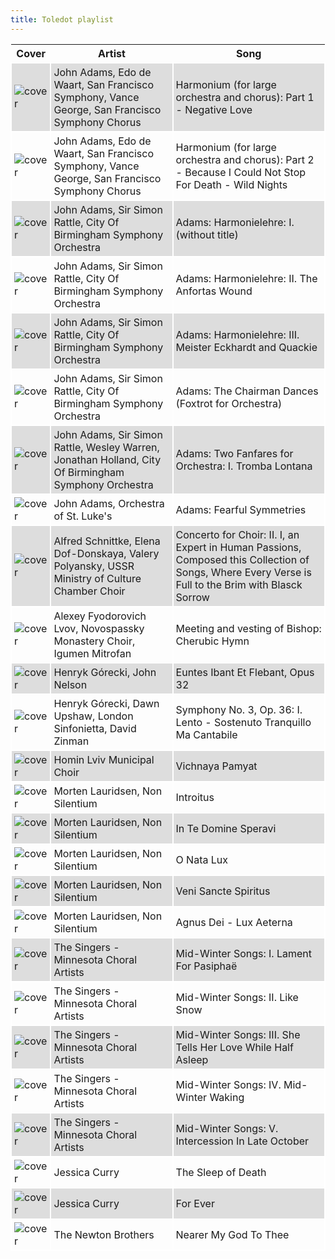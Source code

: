 ```yaml
---
title: Toledot playlist
---
```


<style>
thead th {
    text-align: center;
}
tbody td {
    text-justify: none;
    vertical-align: middle;
    padding: 0.25rem;
    border: 2px solid white;
}
tbody td img {
    max-width: 100px;
    display: block;
    margin: 0;
}
tbody tr:nth-of-type(odd) td {
    background-color: #ddd;
}
</style>

Cover | Artist | Song
---|---|---
![cover](https://i.scdn.co/image/ab67616d0000b273450bd18d3401f64c26e5da14) | John Adams, Edo de Waart, San Francisco Symphony, Vance George, San Francisco Symphony Chorus | Harmonium (for large orchestra and chorus): Part 1 - Negative Love
![cover](https://i.scdn.co/image/ab67616d0000b273450bd18d3401f64c26e5da14) | John Adams, Edo de Waart, San Francisco Symphony, Vance George, San Francisco Symphony Chorus | Harmonium (for large orchestra and chorus): Part 2 - Because I Could Not Stop For Death - Wild Nights
![cover](https://i.scdn.co/image/ab67616d0000b273597ec3aad76ede70516df60b) | John Adams, Sir Simon Rattle, City Of Birmingham Symphony Orchestra | Adams: Harmonielehre: I. (without title)
![cover](https://i.scdn.co/image/ab67616d0000b273597ec3aad76ede70516df60b) | John Adams, Sir Simon Rattle, City Of Birmingham Symphony Orchestra | Adams: Harmonielehre: II. The Anfortas Wound
![cover](https://i.scdn.co/image/ab67616d0000b273597ec3aad76ede70516df60b) | John Adams, Sir Simon Rattle, City Of Birmingham Symphony Orchestra | Adams: Harmonielehre: III. Meister Eckhardt and Quackie
![cover](https://i.scdn.co/image/ab67616d0000b273597ec3aad76ede70516df60b) | John Adams, Sir Simon Rattle, City Of Birmingham Symphony Orchestra | Adams: The Chairman Dances (Foxtrot for Orchestra)
![cover](https://i.scdn.co/image/ab67616d0000b273597ec3aad76ede70516df60b) | John Adams, Sir Simon Rattle, Wesley Warren, Jonathan Holland, City Of Birmingham Symphony Orchestra | Adams: Two Fanfares for Orchestra: I. Tromba Lontana
![cover](https://i.scdn.co/image/ab67616d0000b273962dc722c1d40e18083ce657) | John Adams, Orchestra of St. Luke's | Adams: Fearful Symmetries
![cover](https://i.scdn.co/image/ab67616d0000b273ac850e3b27c6f274b9e9a39e) | Alfred Schnittke, Elena Dof-Donskaya, Valery Polyansky, USSR Ministry of Culture Chamber Choir | Concerto for Choir: II. I, an Expert in Human Passions, Composed this Collection of Songs, Where Every Verse is Full to the Brim with Blasck Sorrow
![cover](https://i.scdn.co/image/ab67616d0000b273e4766e6794e4533ff9c66a49) | Alexey Fyodorovich Lvov, Novospassky Monastery Choir, Igumen Mitrofan | Meeting and vesting of Bishop: Cherubic Hymn
![cover](https://i.scdn.co/image/ab67616d0000b27300559ca4ab7fef9b8afdee32) | Henryk Górecki, John Nelson | Euntes Ibant Et Flebant, Opus 32
![cover](https://i.scdn.co/image/ab67616d0000b2738372294370d49cee339cf26e) | Henryk Górecki, Dawn Upshaw, London Sinfonietta, David Zinman | Symphony No. 3, Op. 36: I. Lento - Sostenuto Tranquillo Ma Cantabile
![cover](https://i.scdn.co/image/ab67616d0000b273aaf6b5d286816618564c96c3) | Homin Lviv Municipal Choir | Vichnaya Pamyat
![cover](https://i.scdn.co/image/ab67616d0000b273174c57d3d8f559ea6ce640da) | Morten Lauridsen, Non Silentium | Introitus
![cover](https://i.scdn.co/image/ab67616d0000b273174c57d3d8f559ea6ce640da) | Morten Lauridsen, Non Silentium | In Te Domine Speravi
![cover](https://i.scdn.co/image/ab67616d0000b273174c57d3d8f559ea6ce640da) | Morten Lauridsen, Non Silentium | O Nata Lux
![cover](https://i.scdn.co/image/ab67616d0000b273174c57d3d8f559ea6ce640da) | Morten Lauridsen, Non Silentium | Veni Sancte Spiritus
![cover](https://i.scdn.co/image/ab67616d0000b273174c57d3d8f559ea6ce640da) | Morten Lauridsen, Non Silentium | Agnus Dei - Lux Aeterna
![cover](https://i.scdn.co/image/ab67616d0000b273772c69c1fbce048bfc469674) | The Singers - Minnesota Choral Artists | Mid-Winter Songs: I. Lament For Pasiphaë
![cover](https://i.scdn.co/image/ab67616d0000b273772c69c1fbce048bfc469674) | The Singers - Minnesota Choral Artists | Mid-Winter Songs: II. Like Snow
![cover](https://i.scdn.co/image/ab67616d0000b273772c69c1fbce048bfc469674) | The Singers - Minnesota Choral Artists | Mid-Winter Songs: III. She Tells Her Love While Half Asleep
![cover](https://i.scdn.co/image/ab67616d0000b273772c69c1fbce048bfc469674) | The Singers - Minnesota Choral Artists | Mid-Winter Songs: IV. Mid-Winter Waking
![cover](https://i.scdn.co/image/ab67616d0000b273772c69c1fbce048bfc469674) | The Singers - Minnesota Choral Artists | Mid-Winter Songs: V. Intercession In Late October
![cover](https://i.scdn.co/image/ab67616d0000b2731ea1ed56808f6885ec88a8ed) | Jessica Curry | The Sleep of Death
![cover](https://i.scdn.co/image/ab67616d0000b2731ea1ed56808f6885ec88a8ed) | Jessica Curry | For Ever
![cover](https://i.scdn.co/image/ab67616d0000b273e622b1479ac03810e240b5d5) | The Newton Brothers | Nearer My God To Thee

